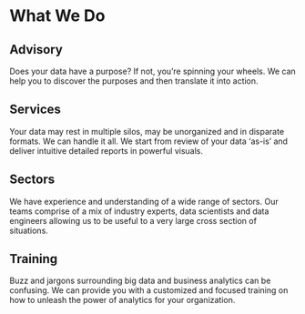 # What We Do

## Advisory 
Does your data have a purpose? If not, you’re spinning your wheels. We can help you to discover the purposes and then translate it into action.

## Services
Your data may rest in multiple silos, may be unorganized and in disparate formats. We can handle it all. We start from review of your data ‘as-is’ and deliver intuitive detailed reports in powerful visuals. 

## Sectors
We have experience and understanding of a wide range of sectors. Our teams comprise of a mix of industry experts, data scientists and data engineers allowing us to be useful to a very large cross section of situations.

## Training
Buzz and jargons surrounding  big data and business analytics can be confusing. We can provide you with a customized and focused training on how to unleash the power of analytics for your organization. 
